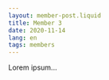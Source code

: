 ```yaml
---
layout: member-post.liquid
title: Member 3
date: 2020-11-14
lang: en
tags: members
---
```


Lorem ipsum...

